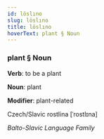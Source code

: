```yaml
---
id: löslıno
slug: löslıno
title: löslıno
hoverText: plant § Noun
---
```


### plant § Noun

**Verb**: to be a plant

**Noun**: plant

**Modifier**: plant-related

Czech/Slavic rostlina [ˈrostlɪna]

*Balto-Slavic Language Family*